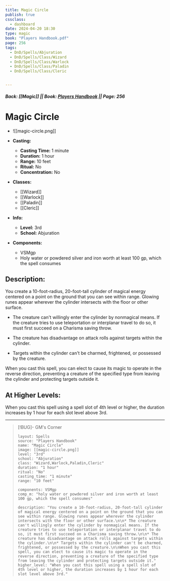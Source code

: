 ```yaml
---
title: Magic Circle
publish: true
cssclass:
  - dashboard
date: 2024-04-20 18:30
type: magic
book: "Players Handbook.pdf"
page: 256
tags:
  - DnD/Spells/Abjuration
  - DnD/Spells/Class/Wizard
  - DnD/Spells/Class/Warlock
  - DnD/Spells/Class/Paladin
  - DnD/Spells/Class/Cleric


---
```


##### Back: [[Magic]] || Book: [Players Handbook](https://drive.google.com/drive/folders/1O5bhpYizcIT5xxAoLOuzCRht_PVS7VSG?usp=sharing) || Page: 256

# Magic Circle
- ![[magic-circle.png]]
- **Casting:**
    - **Casting Time:** 1 minute
    - **Duration:** 1 hour
    - **Range:** 10 feet
    - **Ritual:** No
    - **Concentration:** No
- **Classes:**
    - [[Wizard]]
    - [[Warlock]]
    - [[Paladin]]
    - [[Cleric]]

- **Info:**
    - **Level:** 3rd
    - **School:** Abjuration
- **Components:**
    - VSMgp
    - Holy water or powdered silver and iron worth at least 100 gp, which the spell consumes

## Description:
You create a 10-foot-radius, 20-foot-tall cylinder of magical energy centered on a point on the ground that you can see within range. Glowing runes appear wherever the cylinder intersects with the floor or other surface.

* The creature can't willingly enter the cylinder by nonmagical means. If the creature tries to use teleportation or interplanar travel to do so, it must first succeed on a Charisma saving throw.

* The creature has disadvantage on attack rolls against targets within the cylinder.

* Targets within the cylinder can't be charmed, frightened, or possessed by the creature.

When you cast this spell, you can elect to cause its magic to operate in the reverse direction, preventing a creature of the specified type from leaving the cylinder and protecting targets outside it.

## At Higher Levels:
When you cast this spell using a spell slot of 4th level or higher, the duration increases by 1 hour for each slot level above 3rd.

---

> [!BUG]- GM's Corner
>
> ```statblock
> layout: Spells
> source: "Players Handbook"
> name: "Magic Circle"
> image: [[magic-circle.png]]
> level: "3rd"
> school: "Abjuration"
> class: "Wizard,Warlock,Paladin,Cleric"
> duration: "1 hour"
> ritual: "No"
> casting_time: "1 minute"
> range: "10 feet"
>
> components: VSMgp
> comp_m: "holy water or powdered silver and iron worth at least 100 gp, which the spell consumes"
>
> description: "You create a 10-foot-radius, 20-foot-tall cylinder of magical energy centered on a point on the ground that you can see within range. Glowing runes appear wherever the cylinder intersects with the floor or other surface.\n\n* The creature can't willingly enter the cylinder by nonmagical means. If the creature tries to use teleportation or interplanar travel to do so, it must first succeed on a Charisma saving throw.\n\n* The creature has disadvantage on attack rolls against targets within the cylinder.\n\n* Targets within the cylinder can't be charmed, frightened, or possessed by the creature.\n\nWhen you cast this spell, you can elect to cause its magic to operate in the reverse direction, preventing a creature of the specified type from leaving the cylinder and protecting targets outside it."
> higher_level: "When you cast this spell using a spell slot of 4th level or higher, the duration increases by 1 hour for each slot level above 3rd."
> ```
